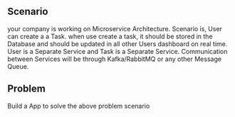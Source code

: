 ## Scenario

your company is working on Microservice Architecture. Scenario is, User can create a a Task. when use create a task, it should be stored in the Database and should be updated in all other Users dashboard on real time.  User is a Separate Service and Task is a Separate Service. Communication between Services will be through Kafka/RabbitMQ or any other Message Queue.

<!-- PubSub.png comes here -->

## Problem

Build a App to solve the above problem scenario